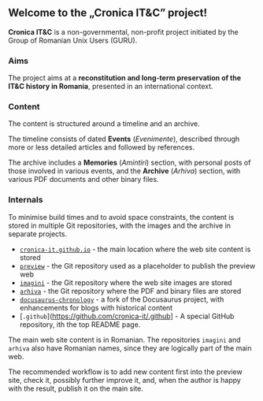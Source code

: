 ## Welcome to the „Cronica IT&C” project!

**Cronica IT&C** is a non-governmental, non-profit project initiated by
the Group of Romanian Unix Users (GURU).

### Aims

The project aims at a **reconstitution and long-term preservation
of the IT&C history in Romania**, 
presented in an international context.

### Content

The content is structured around a timeline and an archive.

The timeline consists of dated **Events** (_Evenimente_),
described through more or less detailed articles and followed 
by references.

The archive includes a **Memories** (_Amintiri_) section, with
personal posts of those involved in various events, and the 
**Archive** (_Arhiva_) section, with various PDF documents and other 
binary files.

### Internals

To minimise build times and to avoid space constraints, the content 
is stored in multiple Git repositories, with the images and the
archive in separate projects.

- [`cronica-it.github.io`](https://github.com/cronica-it/cronica-it.github.io) -
  the main location where the web site content is stored
- [`preview`](https://github.com/cronica-it/preview) -
  the Git repository used as a placeholder to publish the preview web
- [`imagini`](https://github.com/cronica-it/imagini) -
  the Git repository where the web site images are stored
- [`arhiva`](https://github.com/cronica-it/arhiva) -
  the Git repository where the PDF and binary files are stored
- [`docusaurus-chronology`](https://github.com/cronica-it/docusaurus-chronology) -
  a fork of the Docusaurus project, with enhancements for blogs with historical content
- [`.github`](https://github.com/cronica-it/.github] -
  A special GitHub repository, ith the top README page.

The main web site content is in Romanian. The repositories `imagini` and `arhiva` 
also have Romanian names, since they are logically part of the main web.

The recommended workflow is to add new content first into the
preview site, check it, possibly further improve it, and, when
the author is happy with the result, publish it on the main site.

